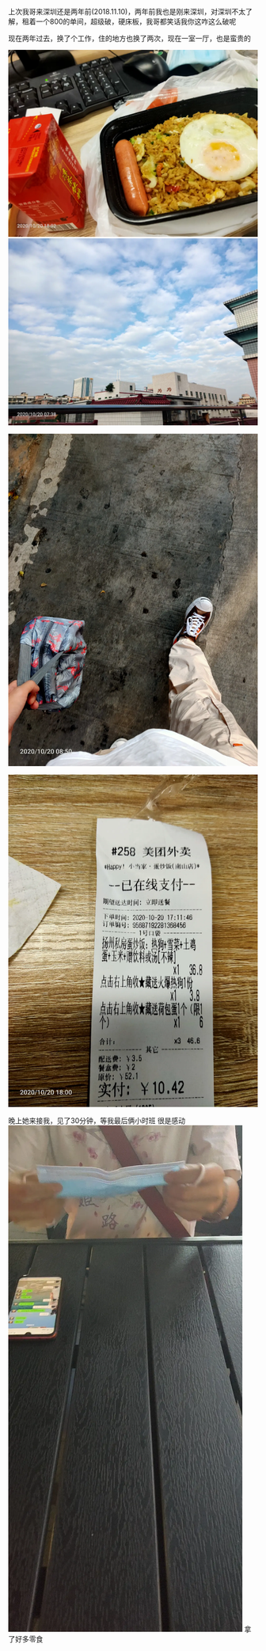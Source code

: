 上次我哥来深圳还是两年前(2018.11.10)，两年前我也是刚来深圳，对深圳不太了解，租着一个800的单间，超级破，硬床板，我哥都笑话我你这咋这么破呢

现在两年过去，换了个工作，住的地方也换了两次，现在一室一厅，也是蛮贵的

![](../img/6904315-9b0d46231667c4f7.jpg)
![](../img/6904315-29413dbfb7b50ab4.jpg)

![](../img/6904315-3bd643c11c100339.jpg)

![](../img/6904315-31599de3e8e312db.jpg)


晚上她来接我，见了30分钟，等我最后俩小时班
很是感动
![](../img/6904315-02c2ed658d1d3815.jpg)
拿了好多零食
